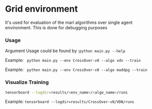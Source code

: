 # Grid environment

It's used for evaluation of the marl algorithms over single agent environment. This is done for debugging purposes

### Usage
Argument Usage could be found by :```python main.py --help```

Example: ``` python main.py --env CrossOver-v0 --algo vdn --train```

Example: ``` python main.py --env CrossOver-v0 --algo maddpg --train```
    
### Visualize Training
```bash
tensorboard --logdir=results/<env_name>/<algo_name>/runs
```

Example: ```tensorboard --logdir=results/CrossOver-v0/VDN/runs```